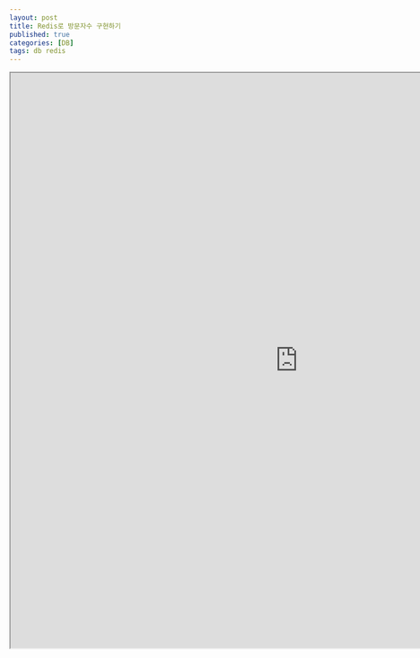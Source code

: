 ```yaml
---
layout: post
title: Redis로 방문자수 구현하기
published: true
categories: [DB]
tags: db redis
---
```

<iframe width="1024" height="1024" src="https://docs.google.com/document/d/e/2PACX-1vQFFSlvGJuDIjeEJM7UZdKRAC0Ps-CiBGFJQfZs_dLwko5cuIYMcbYWUZYeyb-K7M3pdMs9WAv7WD8B/pub?embedded=true"></iframe>   
   